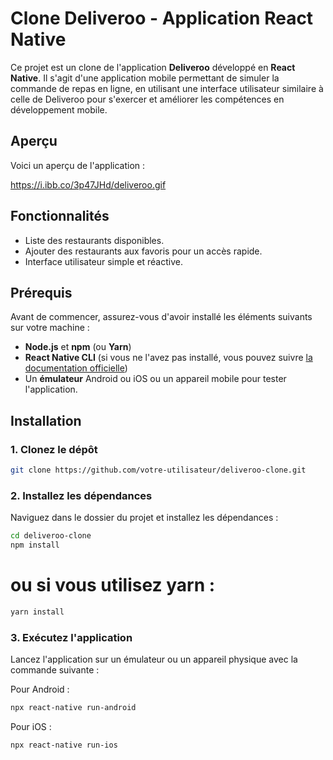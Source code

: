 # Clone Deliveroo - Application React Native

Ce projet est un clone de l'application **Deliveroo** développé en **React Native**. Il s'agit d'une application mobile permettant de simuler la commande de repas en ligne, en utilisant une interface utilisateur similaire à celle de Deliveroo pour s'exercer et améliorer les compétences en développement mobile.

## Aperçu

Voici un aperçu de l'application :

https://i.ibb.co/3p47JHd/deliveroo.gif
## Fonctionnalités

- Liste des restaurants disponibles.
- Ajouter des restaurants aux favoris pour un accès rapide.
- Interface utilisateur simple et réactive.

## Prérequis

Avant de commencer, assurez-vous d'avoir installé les éléments suivants sur votre machine :

- **Node.js** et **npm** (ou **Yarn**)
- **React Native CLI** (si vous ne l'avez pas installé, vous pouvez suivre [la documentation officielle](https://reactnative.dev/docs/environment-setup))
- Un **émulateur** Android ou iOS ou un appareil mobile pour tester l'application.

## Installation

### 1. Clonez le dépôt

```bash
git clone https://github.com/votre-utilisateur/deliveroo-clone.git
```

### 2. Installez les dépendances
Naviguez dans le dossier du projet et installez les dépendances :

```bash
cd deliveroo-clone
npm install
```

# ou si vous utilisez yarn :
```bash
yarn install
```

### 3. Exécutez l'application
Lancez l'application sur un émulateur ou un appareil physique avec la commande suivante :

Pour Android :
```bash
npx react-native run-android
```
Pour iOS :
```bash
npx react-native run-ios
```
